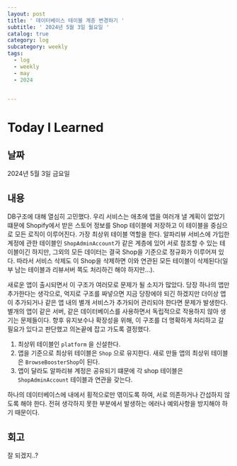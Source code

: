 ```yaml
---
layout: post
title: ' 데이터베이스 테이블 계층 변경하기 '
subtitle: ' 2024년 5월 3일 월요일 '
catalog: true
category: log
subcategory: weekly
tags:
  - log
  - weekly
  - may
  - 2024


---
```


# Today I Learned

## 날짜

2024년 5월 3일 금요일

## 내용

 DB구조에 대해 열심히 고민했다. 우리 서비스는 애초에 앱을 여러개 낼 계획이 없었기 떄문에 Shopify에서 받은 스토어 정보를 Shop 테이블에 저장하고 이 테이블을 중심으로 모든 로직이 이루어진다. 가장 최상위 테이블 역할을 한다. 알파리뷰 서비스에 가입한 계정에 관한 테이블인 `ShopAdminAccount`가 같은 계층에 있어 서로 참조할 수 있는 테이블이긴 하지만, 그외의 모든 데이터는 결국 Shop을 기준으로 정규화가 이루어져 있다. 따라서 서비스 삭제도 이 Shop을 삭제하면 이와 연관된 모든 테이블이 삭제된다(일부 남는 테이블과 리뷰서버 쪽도 처리하긴 해야 하지만…).

 새로운 앱이 출시되면서 이 구조가 여러모로 문제가 될 소지가 많았다. 당장 하나의 앱만 추가한다는 생각으로, 억지로 구조를 짜넣으면 지금 당장에야 되긴 하겠지만 더이상 앱이 추가되거나 같은 앱 내의 별개 서비스가 추가되어 관리되야 한다면 문제가 발생한다. 별개의 앱이 같은 서버, 같은 데이터베이스를 사용하면서 독립적으로 작용하지 않아 생기는 문제들이다. 향후 유지보수나 확장성을 위해, 이 구조를 더 명확하게 처리하고 갈 필요가 있다고 판단했고 의논끝에 잡고 가도록 결정했다.

1. 최상위 테이블인 `platform` 을 신설한다.  
2. 앱을 기준으로 최상위 테이블은 `Shop` 으로 유지한다. 새로 만들 앱의 최상위 테이블은 `BrowseBoosterShop`이 된다.
3. 앱이 달라도 알파리뷰 계정은 공유되기 떄문에 각 shop 테이블은 `ShopAdminAccount` 테이블과 연관을 갖는다.

하나의 데이터베이스에 내에서 횡적으로만 엮이도록 하여, 서로 의존하거나 간섭하지 않도록 해야 한다. 전혀 생각하지 못한 부분에서 발생하는 에러나 예외사항을 방지해야 하기 때문이다.

## 회고

잘 되겠지..?